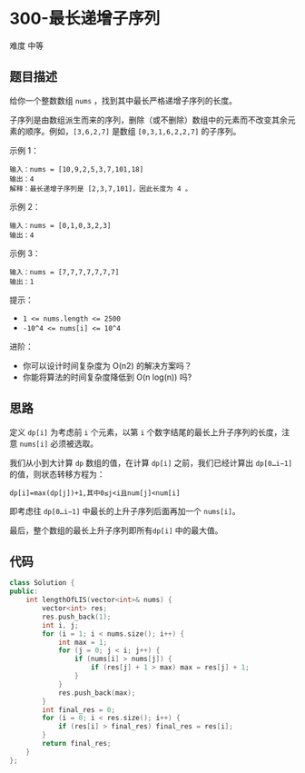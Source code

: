 # 300-最长递增子序列

难度 中等



## 题目描述

给你一个整数数组 `nums` ，找到其中最长严格递增子序列的长度。

子序列是由数组派生而来的序列，删除（或不删除）数组中的元素而不改变其余元素的顺序。例如，`[3,6,2,7]` 是数组 `[0,3,1,6,2,2,7]` 的子序列。


示例 1：
```
输入：nums = [10,9,2,5,3,7,101,18]
输出：4
解释：最长递增子序列是 [2,3,7,101]，因此长度为 4 。
```
示例 2：
```
输入：nums = [0,1,0,3,2,3]
输出：4
```
示例 3：
```
输入：nums = [7,7,7,7,7,7,7]
输出：1
```

提示：

- `1 <= nums.length <= 2500`
- `-10^4 <= nums[i] <= 10^4`


进阶：

- 你可以设计时间复杂度为 O(n2) 的解决方案吗？
- 你能将算法的时间复杂度降低到 O(n log(n)) 吗?



## 思路

定义 `dp[i]` 为考虑前 `i` 个元素，以第 `i` 个数字结尾的最长上升子序列的长度，注意 `nums[i]` 必须被选取。

我们从小到大计算 `dp` 数组的值，在计算 `dp[i]` 之前，我们已经计算出 `dp[0…i−1]` 的值，则状态转移方程为：

```
dp[i]=max(dp[j])+1,其中0≤j<i且num[j]<num[i]
```

即考虑往 `dp[0…i−1]` 中最长的上升子序列后面再加一个 `nums[i]`。

最后，整个数组的最长上升子序列即所有`dp[i]` 中的最大值。



## 代码

```c++
class Solution {
public:
    int lengthOfLIS(vector<int>& nums) {
        vector<int> res;
        res.push_back(1);
        int i, j;
        for (i = 1; i < nums.size(); i++) {
            int max = 1;
            for (j = 0; j < i; j++) {
                if (nums[i] > nums[j]) {
                    if (res[j] + 1 > max) max = res[j] + 1;
                }
            }
            res.push_back(max);
        }
        int final_res = 0;
        for (i = 0; i < res.size(); i++) {
            if (res[i] > final_res) final_res = res[i];
        } 
        return final_res;
    }
};
```


